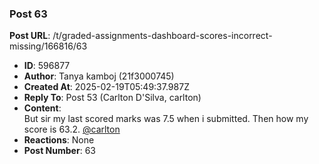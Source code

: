 ### Post 63
**Post URL**: /t/graded-assignments-dashboard-scores-incorrect-missing/166816/63
- **ID**: 596877
- **Author**: Tanya kamboj (21f3000745)
- **Created At**: 2025-02-19T05:49:37.987Z
- **Reply To**: Post 53 (Carlton D'Silva, carlton)
- **Content**:  
  But sir my last scored marks was 7.5 when i submitted. Then how my score is 63.2. <a class="mention" href="/u/carlton">@carlton</a>
- **Reactions**: None
- **Post Number**: 63

